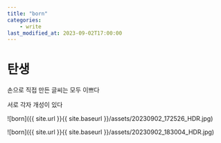 ```yaml
---
title: "born"
categories:
    - write
last_modified_at: 2023-09-02T17:00:00
---
```


# 탄생

손으로 직접 만든 글씨는 모두 이쁘다

서로 각자 개성이 있다

![born]({{ site.url }}{{ site.baseurl }}/assets/20230902_172526_HDR.jpg)

![born]({{ site.url }}{{ site.baseurl }}/assets/20230902_183004_HDR.jpg)
